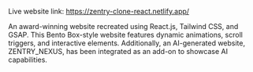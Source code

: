 Live website link: https://zentry-clone-react.netlify.app/



An award-winning website recreated using React.js, Tailwind CSS, and GSAP. This Bento Box-style website features dynamic animations, scroll triggers, and interactive elements. Additionally, an AI-generated website, ZENTRY_NEXUS, has been integrated as an add-on to showcase AI capabilities.

